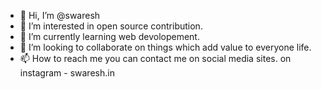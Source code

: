 - 👋 Hi, I’m @swaresh
- 👀 I’m interested in open source contribution.
- 🌱 I’m currently learning web devolopement.
- 💞️ I’m looking to collaborate on things which add value to everyone life.
- 📫 How to reach me you can  contact me on social media sites.
on instagram - swaresh.in

<!---
swaresh-710/swaresh-710 is a ✨ special ✨ repository because its `README.md` (this file) appears on your GitHub profile.
You can click the Preview link to take a look at your changes.
--->
